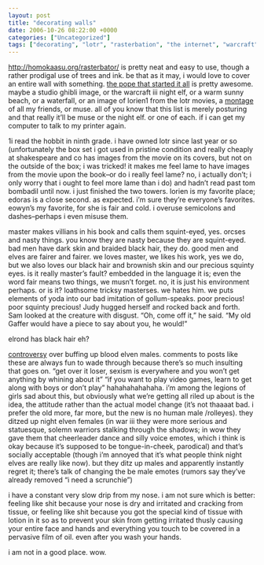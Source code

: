 ```yaml
---
layout: post
title: "decorating walls"
date: 2006-10-26 08:22:00 +0000
categories: ["Uncategorized"]
tags: ["decorating", "lotr", "rasterbation", "the internet", "warcraft"]
---
```


http://homokaasu.org/rasterbator/ is pretty neat and easy to use, though a rather prodigal use of trees and ink. be that as it may, i would love to cover an entire wall with something. [the pope that started it all](http://homokaasu.org/diy-pope/) is pretty awesome. maybe a studio ghibli image, or the warcraft iii night elf, or a warm sunny beach, or a waterfall, or an image of lorien1 from the lotr movies, a [montage](http://rwclark.livejournal.com/80944.html) of all my friends, or muse. all of you know that this list is merely posturing and that really it’ll be muse or the night elf. or one of each. if i can get my computer to talk to my printer again.

1i read the hobbit in ninth grade. i have owned lotr since last year or so (unfortunately the box set i got used in pristine condition and really cheaply at shakespeare and co has images from the movie on its covers, but not on the outside of the box; i was tricked! it makes me feel lame to have images from the movie upon the book–or do i really feel lame? no, i actually don’t; i only worry that i ought to feel more lame than i do) and hadn’t read past tom bombadil until now. i just finished the two towers. lorien is my favorite place; edoras is a close second. as expected. i’m sure they’re everyone’s favorites. eowyn’s my favorite, for she is fair and cold. i overuse semicolons and dashes–perhaps i even misuse them.

master makes villians in his book and calls them squint-eyed, yes. orcses and nasty things. you know they are nasty because they are squint-eyed. bad men have dark skin and braided black hair, they do. good men and elves are fairer and fairer. we loves master, we likes his work, yes we do, but we also loves our black hair and brownish skin and our precious squinty eyes. is it really master’s fault? embedded in the language it is; even the word fair means two things, we musn’t forget. no, it is just his environment perhaps. or is it? loathsome tricksy masterses. we hates him. we puts elements of yoda into our bad imitation of gollum-speaks. poor precious! poor squinty precious! Judy hugged herself and rocked back and forth. Sam looked at the creature with disgust. “Oh, come off it,” he said. “My old Gaffer would have a piece to say about you, he would!”

elrond has black hair eh?

[controversy](http://community.livejournal.com/wow_ladies/1694921.html) over buffing up blood elven males. comments to posts like these are always fun to wade through because there’s so much insulting that goes on. “get over it loser, sexism is everywhere and you won’t get anything by whining about it”  “if you want to play video games, learn to get along with boys or don’t play” hahahahahahaha. i’m among the legions of girls sad about this, but obviously what we’re getting all riled up about is the idea, the attitude rather than the actual model change (it’s not thaaaat bad. i prefer the old more, far more, but the new is no human male /rolleyes). they ditzed up night elven females (in war iii they were more serious and statuesque, solemn warriors stalking through the shadows; in wow they gave them that cheerleader dance and silly voice emotes, which i think is okay because it’s supposed to be tongue-in-cheek, parodical) and that’s socially acceptable (though i’m annoyed that it’s what people think night elves are really like now). but they ditz up males and apparently instantly regret it; there’s talk of changing the be male emotes (rumors say they’ve already removed “i need a scrunchie”)

i have a constant very slow drip from my nose. i am not sure which is better: feeling like shit because your nose is dry and irritated and cracking from tissue, or feeling like shit because you got the special kind of tissue with lotion in it so as to prevent your skin from getting irritated thusly causing your entire face and hands and everything you touch to be covered in a pervasive film of oil. even after you wash your hands.

i am not in a good place. wow.